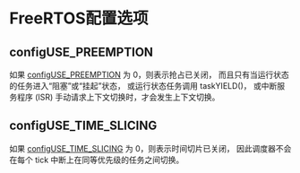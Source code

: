 # FreeRTOS配置选项

## configUSE_PREEMPTION

如果 [configUSE_PREEMPTION](https://freertos.org/Documentation/02-Kernel/03-Supported-devices/02-Customization/#configuse_preemption) 为 0，则表示抢占已关闭， 而且只有当运行状态的任务进入“阻塞”或“挂起”状态， 或运行状态任务调用 taskYIELD()， 或中断服务程序 (ISR) 手动请求上下文切换时，才会发生上下文切换。

## configUSE_TIME_SLICING

如果 [configUSE_TIME_SLICING](https://freertos.org/Documentation/02-Kernel/03-Supported-devices/02-Customization/#configuse_time_slicing) 为 0，则表示时间切片已关闭， 因此调度器不会在每个 tick 中断上在同等优先级的任务之间切换。




